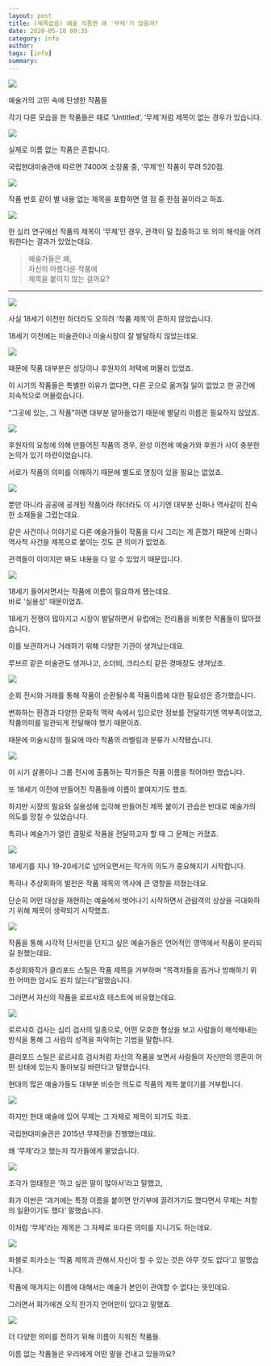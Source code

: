 ```yaml
---
layout: post
title: (제목없음) 예술 작품엔 왜 '무제'가 많을까?
date: 2020-05-18 09:35
category: info
author: 
tags: [info]
summary: 
---
```



  
![](https://img1.daumcdn.net/thumb/R720x0/?fname=https%3A%2F%2Ft1.daumcdn.net%2Fliveboard%2Fcultureart4u%2F081fe744ed614fb6b0e706d189b8e137.png)

예술가의 고민 속에 탄생한 작품들  
  
각기 다른 모습을 한 작품들은 때로 ‘Untitled’, ‘무제’처럼 제목이 없는 경우가 있습니다.  

![](https://img1.daumcdn.net/thumb/R720x0/?fname=https%3A%2F%2Ft1.daumcdn.net%2Fliveboard%2Fcultureart4u%2Ff85dacdc12e547f4bf3cc20de0f6e113.png)

실제로 이름 없는 작품은 흔합니다.  
  
국립현대미술관에 따르면 7400여 소장품 중, ‘무제’인 작품이 무려 520점.  

![](https://img1.daumcdn.net/thumb/R720x0/?fname=https%3A%2F%2Ft1.daumcdn.net%2Fliveboard%2Fcultureart4u%2F6370bd415fa94b7f889a77367239b652.png)

작품 번호 같이 별 내용 없는 제목을 포함하면 열 점 중 한점 꼴이라고 하죠.  

![](https://img1.daumcdn.net/thumb/R720x0/?fname=https%3A%2F%2Ft1.daumcdn.net%2Fliveboard%2Fcultureart4u%2Fbc0af2b22b614e88b3590c65acf2c98d.png)

한 심리 연구에선 작품의 제목이 ‘무제’인 경우, 관객이 덜 집중하고 또 의미 해석을 어려워한다는 결과가 있었는데요.  

> 예술가들은 왜,  
> 자신의 아름다운 작품에  
> 제목을 붙이지 않는 걸까요?  

----------

![](https://img1.daumcdn.net/thumb/R720x0/?fname=https%3A%2F%2Ft1.daumcdn.net%2Fliveboard%2Fcultureart4u%2Fb7b2d76b66c74c4da9736f19b690b8b0.png)

사실 18세기 이전만 하더라도 오히려 ‘작품 제목’이 흔하지 않았습니다.  
  
18세기 이전에는 미술관이나 미술시장이 잘 발달하지 않았는데요.  

![](https://img1.daumcdn.net/thumb/R720x0/?fname=https%3A%2F%2Ft1.daumcdn.net%2Fliveboard%2Fcultureart4u%2F65415549c5294e6e938a8ac45c5f174d.png)

때문에 작품 대부분은 성당이나 후원자의 저택에 머물러 있었죠.  
  
이 시기의 작품들은 특별한 이유가 없다면, 다른 곳으로 옮겨질 일이 없었고 한 공간에 지속적으로 머물렀습니다.  
  
“그곳에 있는, 그 작품”하면 대부분 알아들었기 때문에 별달리 이름은 필요하지 않았죠.  

![](https://img1.daumcdn.net/thumb/R720x0/?fname=https%3A%2F%2Ft1.daumcdn.net%2Fliveboard%2Fcultureart4u%2Ff6cec6a5ebca4483a22a743e23732a4b.png)

후원자의 요청에 의해 만들어진 작품의 경우, 완성 이전에 예술가와 후원가 사이 충분한 논의가 있기 마련이었습니다.  
  
서로가 작품의 의미를 이해하기 때문에 별도로 명칭이 있을 필요는 없었죠.  

![](https://img1.daumcdn.net/thumb/R720x0/?fname=https%3A%2F%2Ft1.daumcdn.net%2Fliveboard%2Fpackaging%2Fa430cca56b0747f2abe997d568122696.png)

뿐만 아니라 공공에 공개된 작품이라 하더라도 이 시기엔 대부분 신화나 역사같이 친숙한 소재들을 그렸는데요.  
  
같은 사건이나 이야기로 다른 예술가들이 작품을 다시 그리는 게 흔했기 때문에 신화나 역사적 사건을 제목으로 붙이는 것도 큰 의미가 없었죠.  
  
관객들이 이미지만 봐도 내용을 다 알 수 있었기 때문입니다.  

![](https://img1.daumcdn.net/thumb/R720x0/?fname=https%3A%2F%2Ft1.daumcdn.net%2Fliveboard%2Fcultureart4u%2F1cf33a3f3599443dbb258bb34676ae7d.png)

18세기 들어서면서는 작품에 이름이 필요하게 됐는데요.  
바로 '실용성' 때문이었죠.  
  
18세기 전쟁이 많아지고 시장이 발달하면서 유럽에는 전리품을 비롯한 작품들이 많아졌습니다.  
  
이를 보관하거나 거래하기 위해 다양한 기관이 생겨났는데요.  
  
루브르 같은 미술관도 생겨나고, 소더비, 크리스티 같은 경매장도 생겨났죠.  

![](https://img1.daumcdn.net/thumb/R720x0/?fname=https%3A%2F%2Ft1.daumcdn.net%2Fliveboard%2Fcultureart4u%2F6268d182992649c19b9660b50a8f881f.png)

순회 전시와 거래를 통해 작품이 순환될수록 작품이름에 대한 필요성은 증가했습니다.  
  
변화하는 환경과 다양한 문화적 맥락 속에서 입으로만 정보를 전달하기엔 역부족이었고, 작품의미를 일관되게 전달해야 했기 때문이죠.  
  
때문에 미술시장의 필요에 따라 작품의 라벨링과 분류가 시작됐습니다.  

![](https://img1.daumcdn.net/thumb/R720x0/?fname=https%3A%2F%2Ft1.daumcdn.net%2Fliveboard%2Fcultureart4u%2Fad1cf715fb71488380e897a043dc1453.png)

이 시기 살롱이나 그룹 전시에 출품하는 작가들은 작품 이름을 적어야만 했습니다.  
  
또 18세기 이전에 만들어진 작품들에 이름이 붙여지기도 했죠.  
  
하지만 시장의 필요와 실용성에 입각해 만들어진 제목 붙이기 관습은 반대로 예술가의 의도를 망칠 수 있었습니다.  
  
특히나 예술가가 열린 결말로 작품을 전달하고자 할 때 그 문제는 커졌죠.  

![](https://img1.daumcdn.net/thumb/R720x0/?fname=https%3A%2F%2Ft1.daumcdn.net%2Fliveboard%2Fcultureart4u%2F17d9cd37e240419b80d64edb87a41c2b.png)

18세기를 지나 19-20세기로 넘어오면서는 작가의 의도가 중요해지기 시작합니다.  
  
특히나 추상회화의 발전은 작품 제목의 역사에 큰 영향을 끼쳤는데요.  
  
단순히 어떤 대상을 재현하는 예술에서 벗어나기 시작하면서 관람객의 상상을 극대화하기 위해 제목이 생략되기 시작했죠.  

![](https://img1.daumcdn.net/thumb/R720x0/?fname=https%3A%2F%2Ft1.daumcdn.net%2Fliveboard%2Fcultureart4u%2F8d180c1283224f6ca3a22b8e0992c0a6.png)

작품을 통해 시각적 단서만을 던지고 싶은 예술가들은 언어적인 영역에서 작품이 분리되길 원했는데요.  
  
추상회화작가 클리포드 스틸은 작품 제목을 거부하며 “목격자들을 돕거나 방해하기 위한 어떠한 암시도 원치 않는다”말했습니다.  
  
그러면서 자신의 작품을 로르샤흐 테스트에 비유했는데요.  

![](https://img1.daumcdn.net/thumb/R720x0/?fname=https%3A%2F%2Ft1.daumcdn.net%2Fliveboard%2Fcultureart4u%2Fe4224280ec4a497792dc82d296cf1ba6.png)

로르샤흐 검사는 심리 검사의 일종으로, 어떤 모호한 형상을 보고 사람들이 해석해내는 방식을 통해 그 사람의 성격을 파악하는 기법을 말합니다.  
  
클리포드 스틸은 로르샤흐 검사처럼 자신의 작품을 보면서 사람들이 자신만의 영혼이 어떤 상태에 있는지 돌아보길 바란다고 말했습니다.  
  
현대의 많은 예술가들도 대부분 비슷한 의도로 작품의 제목 붙이기를 거부합니다.  

![](https://img1.daumcdn.net/thumb/R720x0/?fname=https%3A%2F%2Ft1.daumcdn.net%2Fliveboard%2Fcultureart4u%2F98101e53b70346b6974a9bec20a9c8f9.png)

하지만 현대 예술에 있어 무제는 그 자체로 제목이 되기도 하죠.  
  
국립현대미술관은 2015년 무제전을 진행했는데요.  
  
왜 ‘무제’라고 했는지 작가들에게 물었습니다.  

![](https://img1.daumcdn.net/thumb/R720x0/?fname=https%3A%2F%2Ft1.daumcdn.net%2Fliveboard%2Fcultureart4u%2Ffe085dced0c24163b0b29c3cf2bd6a55.png)

조각가 엄태정은 ‘하고 싶은 말이 많아서’라고 말했고,  
  
화가 이반은 ‘과거에는 특정 이름을 붙이면 안기부에 끌려가기도 했다면서 무제는 저항의 일환이기도 했다’ 말했습니다.  
  
이처럼 ‘무제’라는 제목은 그 자체로 또다른 의미를 지니기도 하는데요.  

![](https://img1.daumcdn.net/thumb/R720x0/?fname=https%3A%2F%2Ft1.daumcdn.net%2Fliveboard%2Fcultureart4u%2F9f9d9dfb0fd8437bb220f5e0b3107a54.png)

파블로 피카소는 ‘작품 제목과 관해서 자신이 할 수 있는 것은 아무 것도 없다’고 말했습니다.  
  
작품에 매겨지는 이름에 대해서는 예술가 본인이 관여할 수 없다는 뜻인데요.  
  
그러면서 화가에겐 오직 한가지 언어만이 있다고 말했죠.  

![](https://img1.daumcdn.net/thumb/R720x0/?fname=https%3A%2F%2Ft1.daumcdn.net%2Fliveboard%2Fcultureart4u%2Ffd961cb8f79149dc833afb64034424dd.png)

더 다양한 의미를 전하기 위해 이름이 지워진 작품들.  
  
이름 없는 작품들은 우리에게 어떤 말을 건내고 있을까요?